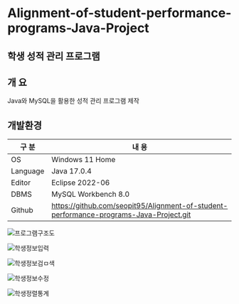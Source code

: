 # Alignment-of-student-performance-programs-Java-Project

## 학생 성적 관리 프로그램

## 개 요

Java와 MySQL을 활용한 성적 관리 프로그램 제작

## 개발환경

| 구 분 | 내 용 |
| --- | --- |
| OS | Windows 11 Home |
| Language | Java 17.0.4 |
| Editor | Eclipse 2022-06 |
| DBMS | MySQL Workbench 8.0 |
| Github | https://github.com/seopit95/Alignment-of-student-performance-programs-Java-Project.git |



![프로그램구조도](https://user-images.githubusercontent.com/115531849/195788749-4afc2685-fad8-40c7-a0cc-f17f47e0c832.png)

![학생정보입력](https://user-images.githubusercontent.com/115531849/195788764-bc7ad041-3a3b-40f3-a0b5-d534cd72f50c.png)

![학생정보검ㅁ색](https://user-images.githubusercontent.com/115531849/195783808-0dc345dd-480f-4973-be77-5bf09a78ca08.png)

![학생정보수정](https://user-images.githubusercontent.com/115531849/195783833-e37ba5c4-f09b-4ae1-9fd3-06209fb24627.png)

![학생정렬통계](https://user-images.githubusercontent.com/115531849/195783874-7d2350ae-fb22-4bd3-b0ed-d5a5c76fb3fb.png)

